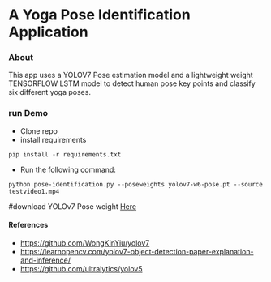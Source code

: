 # A Yoga Pose Identification Application
### About 
This app uses a YOLOV7 Pose estimation model and a lightweight weight TENSORFLOW LSTM model to detect human pose key points and classify six different yoga poses.
### run Demo
- Clone repo
- install requirements
```
pip install -r requirements.txt
```
- Run the following command:
```
python pose-identification.py --poseweights yolov7-w6-pose.pt --source testvideo1.mp4
```

#download YOLOv7 Pose weight <a href="https://github.com/WongKinYiu/yolov7/releases/download/v0.1/yolov7-w6-pose.pt"> Here </a>


#### References
- https://github.com/WongKinYiu/yolov7
- https://learnopencv.com/yolov7-object-detection-paper-explanation-and-inference/
- https://github.com/ultralytics/yolov5






